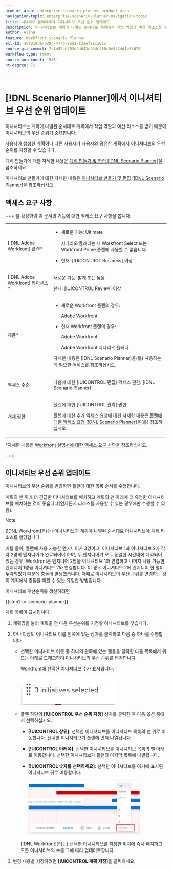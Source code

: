 ```yaml
---
product-area: enterprise-scenario-planner-product-area
navigation-topic: enterprise-scenario-planner-navigation-topic
title: 시나리오 플래너에서 이니셔티브 우선 순위 업데이트
description: 이니셔티브는 계획에 나열된 순서대로 계획에서 작업 역할과 예산 리소스를 받기 때문에 이니셔티브의 우선 순위가 중요합니다.
author: Alina
feature: Workfront Scenario Planner
exl-id: 45f019de-b29c-477b-8bd1-f32ef21c1015
source-git-commit: 7cfe82eb703e2a043c264cf86c0e5424d1e33d78
workflow-type: tm+mt
source-wordcount: '545'
ht-degree: 1%

---
```


# [!DNL Scenario Planner]에서 이니셔티브 우선 순위 업데이트

이니셔티브는 계획에 나열된 순서대로 계획에서 작업 역할과 예산 리소스를 받기 때문에 이니셔티브의 우선 순위가 중요합니다.

사용자가 생성한 계획이나 다른 사용자가 사용자와 공유한 계획에서 이니셔티브의 우선 순위를 지정할 수 있습니다.

계획 만들기에 대한 자세한 내용은 [계획 만들기 및 편집 [!DNL Scenario Planner]](../scenario-planner/create-and-edit-plans.md)을 참조하세요.

이니셔티브 만들기에 대한 자세한 내용은 [이니셔티브 만들기 및 편집 [!DNL Scenario Planner]](../scenario-planner/create-and-edit-initiatives.md)을 참조하십시오.

## 액세스 요구 사항

+++ 을 확장하여 이 문서의 기능에 대한 액세스 요구 사항을 봅니다.

<table style="table-layout:auto"> 
 <col> 
 <col> 
 <tbody> 
  <tr> 
   <td> <p>[!DNL Adobe Workfront] 플랜*</p> </td> 
   <td> <ul></li>
   <li><p>새로운 기능: Ultimate </p></li>
   <p>시나리오 플래너는 새 Workfront Select 또는 Workfront Prime 플랜에 사용할 수 없습니다. </p>
   <li><p>현재: [!UICONTROL Business] 이상</p></ul>
   </td> 
  </tr> 
  <tr> 
   <td> <p>[!DNL Adobe Workfront] 라이센스*</p> </td> 
   <td> <p>새로운 기능: 밝게 또는 높음</p> 
   <p>현재: [!UICONTROL Review] 이상</p> </td> 
  </tr> 
  <tr> 
   <td>제품* </td> 
   <td> <ul><li><p>새로운 Workfront 플랜의 경우:</p><p> Adobe Workfront</li></p>
   <li><p>현재 Workfront 플랜의 경우: </p>
   <p>Adobe Workfront</p> <p>Adobe Workfront 시나리오 플래너</p></li></ul>

<p>자세한 내용은 [!DNL Scenario Planner]</a>을(를) 사용하는 데 필요한 <a href="../scenario-planner/access-needed-to-use-sp.md" class="MCXref xref">액세스를 참조하십시오. </p> </td> 
  </tr> 
  <tr data-mc-conditions=""> 
   <td>액세스 수준 </td> 
   <td> <p>다음에 대한 [!UICONTROL 편집] 액세스 권한: [!DNL Scenario Planner]</p> </td> 
  </tr> 
  <tr data-mc-conditions=""> 
   <td> <p>개체 권한 </p> </td> 
   <td> <p>플랜에 대한 [!UICONTROL 관리] 권한</p> <p>플랜에 대한 추가 액세스 요청에 대한 자세한 내용은 <a href="../scenario-planner/request-access-to-plan.md" class="MCXref xref">플랜에 대한 액세스 요청 [!DNL Scenario Planner]</a>을(를) 참조하십시오.</p> </td> 
  </tr> 
 </tbody> 
</table>

*자세한 내용은 [Workfront 설명서에 대한 액세스 요구 사항](/help/quicksilver/administration-and-setup/add-users/access-levels-and-object-permissions/access-level-requirements-in-documentation.md)을 참조하십시오.

+++

## 이니셔티브 우선 순위 업데이트

이니셔티브의 우선 순위를 변경하면 플랜에 대한 목록 순서를 수정합니다.

계획의 맨 위에 더 긴급한 이니셔티브를 배치하고 계획의 맨 아래에 더 유연한 이니셔티브를 배치하는 것이 좋습니다(언제든지 리소스를 사용할 수 있는 경우에만 수행할 수 있음).

>[!NOTE]
>
>[!DNL Workfront]은(는) 이니셔티브가 계획에 나열된 순서대로 이니셔티브에 계획 리소스를 할당합니다.
>
>예를 들어, 플랜에 사용 가능한 엔지니어가 3명이고, 이니셔티브 1과 이니셔티브 2가 각각 2명의 엔지니어가 완료되어야 하며, 두 엔지니어가 모두 동일한 시간대에 예약되어 있는 경우, Workfront은 엔지니어 2명을 이니셔티브 1과 연결하고 나머지 사용 가능한 엔지니어 1명을 이니셔티브 2와 연결합니다. 이 경우 이니셔티브 2에 엔지니어 한 명이 누락되었기 때문에 충돌이 발생했습니다. 때때로 이니셔티브의 우선 순위를 변경하는 것이 계획에서 충돌을 피할 수 있는 유일한 방법입니다.

이니셔티브 우선순위를 갱신하려면

{{step1-to-scenario-planner}}

계획 목록이 표시됩니다.

1. 계획명을 눌러 계획을 연 다음 우선순위를 지정할 이니셔티브를 찾습니다.
1. 하나 이상의 이니셔티브 이름 왼쪽에 있는 상자를 클릭하고 다음 중 하나를 수행합니다.

   * 선택한 이니셔티브 이름 중 하나의 왼쪽에 있는 핸들을 클릭한 다음 목록에서 위 또는 아래로 드래그하여 이니셔티브의 우선 순위를 변경합니다.

     Workfront에 선택한 이니셔티브 수가 표시됩니다.

     ![여러 개의 이니셔티브 번호 선택](assets/multi-select-initiative-number.png)

   * 플랜 하단의 **[!UICONTROL 우선 순위 지정]** 상자를 클릭한 후 다음 옵션 중에서 선택하십시오.

      * **[!UICONTROL 상위]**: 선택한 이니셔티브를 이니셔티브 목록의 맨 위로 이동합니다. 선택한 이니셔티브가 플랜에 먼저 나열됩니다.
      * **[!UICONTROL 아래쪽]**: 선택한 이니셔티브를 이니셔티브 목록의 맨 아래로 이동합니다. 선택한 이니셔티브가 플랜의 마지막 목록에 나열됩니다.
      * **[!UICONTROL 숫자를 선택하세요]**: 선택한 이니셔티브를 여기에 표시된 이니셔티브 뒤로 이동합니다.

        ![이니셔티브 우선 순위 지정](assets/prioritize-initiatives-expanded-highlighted-350x171.png)

     [!DNL Workfront]은(는) 선택한 이니셔티브를 지정한 위치에 즉시 배치하고 모든 이니셔티브의 수를 그에 따라 업데이트합니다.

1. 변경 내용을 저장하려면 **[!UICONTROL 계획 저장]**&#x200B;을 클릭하세요.
